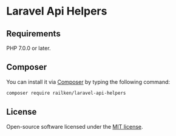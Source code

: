 # Laravel Api Helpers

## Requirements

PHP 7.0.0 or later.

## Composer

You can install it via [Composer](https://getcomposer.org/) by typing the following command:

```bash
composer require railken/laravel-api-helpers
```

## License

Open-source software licensed under the [MIT license](https://opensource.org/licenses/MIT).